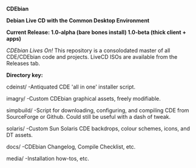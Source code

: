 **CDEbian**

**Debian Live CD with the Common Desktop Environment**

**Current Release:	1.0-alpha (bare bones install)
			1.0-beta (thick client + apps)**

*CDEbian Lives On!* This repository is a consolodated 
master of all CDE/CDEbian code and projects. LiveCD ISOs
are available from the Releases tab. 

**Directory key:**

cdeinst/	-Antiquated CDE 'all in one' installer
		script.

imagry/		-Custom CDEbian graphical assets, freely
		modifiable.

simpbuild/	-Script for downloading, configuring, and
		compiling CDE from SourceForge or Github.
		Could still be useful with a dash of tweak.

solaris/	-Custom Sun Solaris CDE backdrops, colour
		schemes, icons, and DT assets. 

docs/		-CDEbian Changelog, Compile Checklist, etc.

media/		-Installation how-tos, etc.
